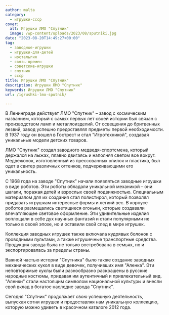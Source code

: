 ```yaml
---
author: malta
category:
  - игрушки-ссср
cover:
  alt: Игрушки ЛМО "Спутник"
  image: /wp-content/uploads/2023/08/sputniki.jpg
date: "2023-08-20T14:49:27+00:00"
tag:
  - заводные-игрушки
  - игрушки-для-детей
  - ностальгия
  - связь-времен
  - советские-игрушки
  - спутник
  - ссср
title: Игрушки ЛМО "Спутник"
description: Игрушки ЛМО "Спутник"
keywords: Игрушки ЛМО "Спутник"
url: /igrushki-lmo-sputnik/

---
```

В Ленинграде действует ЛМО "Спутник" – завод с космическим названием, который с самых первых лет своей истории был связан с производством ламп и металлоизделий. От освещения до бритвенных лезвий, завод успешно предоставлял предметы первой необходимости. В 1937 году он вошел в Гострест и стал "Игротехникой", создавая уникальные модели детских товаров.

ЛМО "Спутник" создал заводного медведя-спортсмена, который держался на лыжах, плавно двигаясь и наполняя светом все вокруг. Медвежонок, изготовленный из прессованных опилок и пластика, был одет в свитер различных оттенков, подчеркивающими его уникальность.

С 1968 года на заводе "Спутник" начали появляться заводные игрушки в виде роботов. Эти роботы обладали уникальной механикой – они шагали, поражая детей и взрослых своей подвижностью. Специальным материалом для их создания стал полистирол, который позволял придавать игрушкам интересные формы и легкий вес. В корпусе роботов размещались светящиеся огоньки, которые создавали впечатляющее световое оформление. Эти удивительные изделия воплощали в себе дух научных фантазий и стали популярными не только в своей эпохе, но и оставили свой след в мире игрушек.

Коллекция заводных игрушек также включала кудрявых болонок с проводными пультами, а также игрушечные транспортные средства. Продукция завода была не только востребована в семьях, но и экспортировалась за пределы страны.

Важной частью истории "Спутника" было также создание заводных механических кукол в виде девочек, получивших имя "Аленка". Эти неповторимые куклы были разнообразно раскрашены в русские народные костюмы, придавая им аутентичный и привлекательный вид. "Аленки" стали настоящим символом национальной культуры и внесли свой вклад в богатое наследие завода "Спутник".

Сегодня "Спутник" продолжает свою успешную деятельность, выпуская сотни игрушек и предоставляя нам уникальную коллекцию, которую можно удиветь в красочном каталоге 2012 года.
